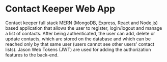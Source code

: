 # Contact Keeper Web App
Contact keeper full stack MERN (MongoDB, Express, React and Node.js) based application that allows the user to register, login/logout and manage a list of contacts.
After being authenticated, the user can add, delete or update contacts, which are stored on the database 
and which can be reached only by that same user (users cannot see other users' contact lists). Jason Web Tokens (JWT) are 
used for adding the authorization features to the back-end.  
